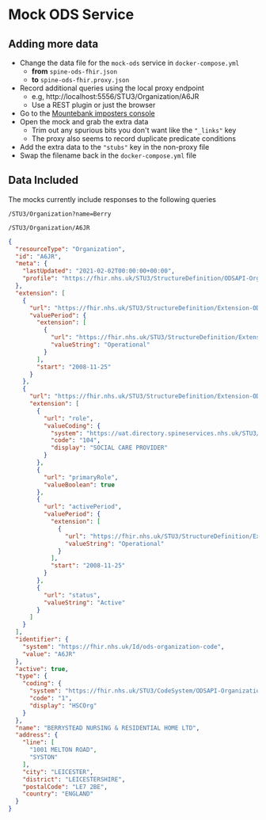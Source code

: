 # Mock ODS Service

## Adding more data

- Change the data file for the `mock-ods` service in `docker-compose.yml`
  - **from** `spine-ods-fhir.json`
  - **to** `spine-ods-fhir.proxy.json`
- Record additional queries using the local proxy endpoint
  - e.g, http://localhost:5556/STU3/Organization/A6JR
  - Use a REST plugin or just the browser
- Go to the [Mountebank imposters console](http://localhost:2525/imposters)
- Open the mock and grab the extra data
  - Trim out any spurious bits you don't want like the `"_links"` key
  - The proxy also seems to record duplicate predicate conditions
- Add the extra data to the `"stubs"` key in the non-proxy file
- Swap the filename back in the `docker-compose.yml` file

## Data Included

The mocks currently include responses to the following queries

`/STU3/Organization?name=Berry`

`/STU3/Organization/A6JR`


```json
{
  "resourceType": "Organization",
  "id": "A6JR",
  "meta": {
    "lastUpdated": "2021-02-02T00:00:00+00:00",
    "profile": "https://fhir.nhs.uk/STU3/StructureDefinition/ODSAPI-Organization-1"
  },
  "extension": [
    {
      "url": "https://fhir.nhs.uk/STU3/StructureDefinition/Extension-ODSAPI-ActivePeriod-1",
      "valuePeriod": {
        "extension": [
          {
            "url": "https://fhir.nhs.uk/STU3/StructureDefinition/Extension-ODSAPI-DateType-1",
            "valueString": "Operational"
          }
        ],
        "start": "2008-11-25"
      }
    },
    {
      "url": "https://fhir.nhs.uk/STU3/StructureDefinition/Extension-ODSAPI-OrganizationRole-1",
      "extension": [
        {
          "url": "role",
          "valueCoding": {
            "system": "https://uat.directory.spineservices.nhs.uk/STU3/CodeSystem/ODSAPI-OrganizationRole-1",
            "code": "104",
            "display": "SOCIAL CARE PROVIDER"
          }
        },
        {
          "url": "primaryRole",
          "valueBoolean": true
        },
        {
          "url": "activePeriod",
          "valuePeriod": {
            "extension": [
              {
                "url": "https://fhir.nhs.uk/STU3/StructureDefinition/Extension-ODSAPI-DateType-1",
                "valueString": "Operational"
              }
            ],
            "start": "2008-11-25"
          }
        },
        {
          "url": "status",
          "valueString": "Active"
        }
      ]
    }
  ],
  "identifier": {
    "system": "https://fhir.nhs.uk/Id/ods-organization-code",
    "value": "A6JR"
  },
  "active": true,
  "type": {
    "coding": {
      "system": "https://fhir.nhs.uk/STU3/CodeSystem/ODSAPI-OrganizationRecordClass-1",
      "code": "1",
      "display": "HSCOrg"
    }
  },
  "name": "BERRYSTEAD NURSING & RESIDENTIAL HOME LTD",
  "address": {
    "line": [
      "1001 MELTON ROAD",
      "SYSTON"
    ],
    "city": "LEICESTER",
    "district": "LEICESTERSHIRE",
    "postalCode": "LE7 2BE",
    "country": "ENGLAND"
  }
}
```

